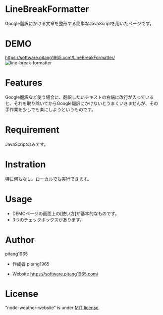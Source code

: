 # LineBreakFormatter
Google翻訳にかける文章を整形する簡単なJavaScriptを用いたページです。

# DEMO
https://software.pitang1965.com/LineBreakFormatter/
![line-break-formatter](https://user-images.githubusercontent.com/47315420/93878201-a2c1bb00-fd14-11ea-9221-d4e9145d2765.gif)

# Features
Google翻訳など使う場合に、翻訳したいテキストの右端に改行が入っていると、それを取り除いてからGoogle翻訳にかけないとうまくいきませんが、その手作業を少しでも楽にしようというものです。

# Requirement
JavaScriptのみです。

# Instration
特に何もなし。ローカルでも実行できます。

# Usage
* DEMOページの画面上の[使い方]が基本的なものです。
* 3つのチェックボックスがあります。

# Author
pitang1965
 
* 作成者
pitang1965

* Website
https://software.pitang1965.com/
 
# License
"node-weather-website" is under [MIT license](https://en.wikipedia.org/wiki/MIT_License).
